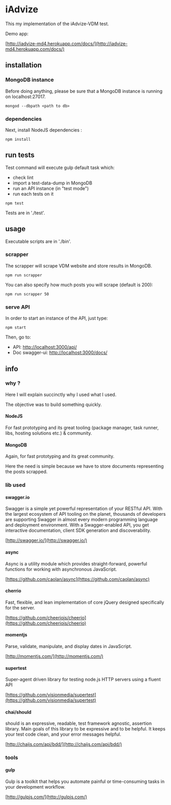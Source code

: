 # iAdvize

This my implementation of the iAdvize-VDM test.

Demo app:

[http://iadvize-md4.herokuapp.com/docs/](http://iadvize-md4.herokuapp.com/docs/)

## installation

### MongoDB instance

Before doing anything, please be sure that a MongoDB instance is running on localhost:27017.

```
mongod --dbpath <path to db>
```

### dependencies

Next, install NodeJS dependencies :

```
npm install
```

## run tests

Test command will execute gulp default task which:
 - check lint
 - import a test-data-dump in MongoDB
 - run an API instance (in "test mode")
 - run each tests on it

```
npm test
```

Tests are in './test'.

## usage

Executable scripts are in './bin'.

### scrapper

The scrapper will scrape VDM website and store results in MongoDB.
```
npm run scrapper
```

You can also specify how much posts you will scrape (default is 200):
```
npm run scrapper 50
```

### serve API

In order to start an instance of the API, just type:

```
npm start
```

Then, go to:
 - API: [http://localhost:3000/api/](http://localhost:3000/api/)
 - Doc swagger-ui: [http://localhost:3000/docs/](http://localhost:3000/docs/)
 
## info

### why ?

Here I will explain succinctly why I used what I used.

The objective was to build something quickly.

#### NodeJS

For fast prototyping and its great tooling (package manager, task runner, libs, hosting solutions etc.) & community.

#### MongoDB

Again, for fast prototyping and its great community.

Here the need is simple because we have to store documents representing the posts scrapped.

### lib used

#### swagger.io

Swagger is a simple yet powerful representation of your RESTful API. With the largest ecosystem of API tooling on the planet, thousands of developers are supporting Swagger in almost every modern programming language and deployment environment. With a Swagger-enabled API, you get interactive documentation, client SDK generation and discoverability.

[http://swagger.io/](http://swagger.io/)

#### async

Async is a utility module which provides straight-forward, powerful functions for working with asynchronous JavaScript.

[https://github.com/caolan/async](https://github.com/caolan/async)

#### cherrio

Fast, flexible, and lean implementation of core jQuery designed specifically for the server.

[https://github.com/cheeriojs/cheerio](https://github.com/cheeriojs/cheerio)

#### momentjs

Parse, validate, manipulate, and display dates in JavaScript.

[http://momentjs.com/](http://momentjs.com/)

#### supertest

Super-agent driven library for testing node.js HTTP servers using a fluent API

[https://github.com/visionmedia/supertest](https://github.com/visionmedia/supertest)

#### chai/should

should is an expressive, readable, test framework agnostic, assertion library. Main goals of this library to be expressive and to be helpful. It keeps your test code clean, and your error messages helpful.

[http://chaijs.com/api/bdd/](http://chaijs.com/api/bdd/)

### tools

#### gulp

Gulp is a toolkit that helps you automate painful or time-consuming tasks in your development workflow.

[http://gulpjs.com/](http://gulpjs.com/)